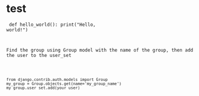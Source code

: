 # test  
<code class="language-python">    def hello_world():
        print("Hello, world!")
<p>Find the group using Group model with the name of the group, then add the user to the user_set</p>

<pre><code>from django.contrib.auth.models import Group
my_group = Group.objects.get(name='my_group_name') 
my_group.user_set.add(your_user)
</code></pre>
